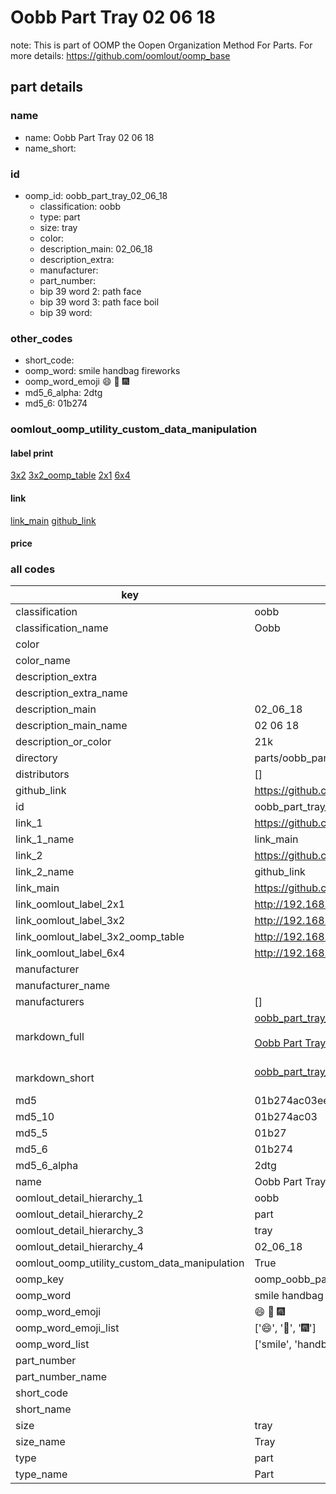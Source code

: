 # Oobb Part Tray 02 06 18  

note: This is part of OOMP the Oopen Organization Method For Parts. For more details: https://github.com/oomlout/oomp_base

##  part details





### name
* name: Oobb Part Tray 02 06 18
* name_short: 
### id
* oomp_id: oobb_part_tray_02_06_18
  * classification: oobb
  * type: part
  * size: tray
  * color: 
  * description_main: 02_06_18
  * description_extra: 
  * manufacturer: 
  * part_number: 
  * bip 39 word 2: path face
  * bip 39 word 3: path face boil
  * bip 39 word: 

### other_codes
* short_code: 
* oomp_word: smile handbag fireworks
* oomp_word_emoji :smile: :handbag: :fireworks:
* md5_6_alpha: 2dtg
* md5_6: 01b274






### oomlout_oomp_utility_custom_data_manipulation
#### label print
[3x2](http://192.168.1.245:1112/?label=oomp%202dtg)
[3x2_oomp_table](http://192.168.1.107:1112/?label=oomp%202dtg)
[2x1](http://192.168.1.242:1112/?label=oomp%202dtg)
[6x4](http://192.168.1.55:1112/?label=oomp%202dtg)    

#### link

[link_main](https://github.com/oomlout/oomlout_oomp_current_version_messy/tree/main/parts/oobb_part_tray_02_06_18) [github_link](https://github.com/oomlout/oomlout_oomp_part_src/tree/main/parts/oobb_part_tray_02_06_18)                             

#### price







### all codes 
| key | value |  
| --- | --- |  
| classification | oobb |  
| classification_name | Oobb |  
| color |  |  
| color_name |  |  
| description_extra |  |  
| description_extra_name |  |  
| description_main | 02_06_18 |  
| description_main_name | 02 06 18 |  
| description_or_color | 21k |  
| directory | parts/oobb_part_tray_02_06_18 |  
| distributors | [] |  
| github_link | https://github.com/oomlout/oomlout_oomp_part_src/tree/main/parts/oobb_part_tray_02_06_18 |  
| id | oobb_part_tray_02_06_18 |  
| link_1 | https://github.com/oomlout/oomlout_oomp_current_version_messy/tree/main/parts/oobb_part_tray_02_06_18 |  
| link_1_name | link_main |  
| link_2 | https://github.com/oomlout/oomlout_oomp_part_src/tree/main/parts/oobb_part_tray_02_06_18 |  
| link_2_name | github_link |  
| link_main | https://github.com/oomlout/oomlout_oomp_current_version_messy/tree/main/parts/oobb_part_tray_02_06_18 |  
| link_oomlout_label_2x1 | http://192.168.1.242:1112/?label=oomp%202dtg |  
| link_oomlout_label_3x2 | http://192.168.1.245:1112/?label=oomp%202dtg |  
| link_oomlout_label_3x2_oomp_table | http://192.168.1.107:1112/?label=oomp%202dtg |  
| link_oomlout_label_6x4 | http://192.168.1.55:1112/?label=oomp%202dtg |  
| manufacturer |  |  
| manufacturer_name |  |  
| manufacturers | [] |  
| markdown_full | [oobb_part_tray_02_06_18](https://github.com/oomlout/oomlout_oomp_current_version_messy/tree/main/parts/oobb_part_tray_02_06_18)<br>[](https://github.com/oomlout/oomlout_oomp_current_version_messy/tree/main/parts/oobb_part_tray_02_06_18)<br>[Oobb Part Tray 02 06 18](https://github.com/oomlout/oomlout_oomp_current_version_messy/tree/main/parts/oobb_part_tray_02_06_18)<br><br> |  
| markdown_short | [oobb_part_tray_02_06_18](https://github.com/oomlout/oomlout_oomp_current_version_messy/tree/main/parts/oobb_part_tray_02_06_18)<br><br> |  
| md5 | 01b274ac03ee3f2c5b2d2b3232146507 |  
| md5_10 | 01b274ac03 |  
| md5_5 | 01b27 |  
| md5_6 | 01b274 |  
| md5_6_alpha | 2dtg |  
| name | Oobb Part Tray 02 06 18 |  
| oomlout_detail_hierarchy_1 | oobb |  
| oomlout_detail_hierarchy_2 | part |  
| oomlout_detail_hierarchy_3 | tray |  
| oomlout_detail_hierarchy_4 | 02_06_18 |  
| oomlout_oomp_utility_custom_data_manipulation | True |  
| oomp_key | oomp_oobb_part_tray_02_06_18 |  
| oomp_word | smile handbag fireworks |  
| oomp_word_emoji | :smile: :handbag: :fireworks: |  
| oomp_word_emoji_list | [':smile:', ':handbag:', ':fireworks:'] |  
| oomp_word_list | ['smile', 'handbag', 'fireworks'] |  
| part_number |  |  
| part_number_name |  |  
| short_code |  |  
| short_name |  |  
| size | tray |  
| size_name | Tray |  
| type | part |  
| type_name | Part |  
